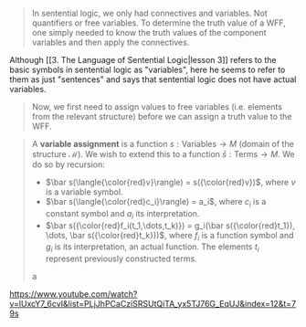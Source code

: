 >In sentential logic, we only had connectives and variables. Not quantifiers or free variables. To determine the truth value of a WFF, one simply needed to know the truth values of the component variables and then apply the connectives.

Although [[3. The Language of Sentential Logic|lesson 3]] refers to the basic symbols in sentential logic as "variables", here he seems to refer to them as just "sentences" and says that sentential logic does not have actual variables.

> Now, we first need to assign values to free variables (i.e. elements from the relevant structure) before we can assign a truth value to the WFF.

> A **variable assignment** is a function $s:\text{Variables}\rightarrow M$ (domain of the structure $\mathcal M$). We wish to extend this to a function $\bar s:\text{Terms}\rightarrow M$. We do so by recursion:
> - $\bar s(\langle{\color{red}v}\rangle) = s({\color{red}v})$, where $v$ is a variable symbol.
> - $\bar s(\langle{\color{red}c_i}\rangle) = a_i$, where $c_i$ is a constant symbol and $a_i$ its interpretation.
> - $\bar s({\color{red}f_i(t_1,\dots,t_k)}) = g_i(\bar s({\color{red}t_1}), \dots, \bar s({\color{red}t_k}))$, where $f_i$ is a function symbol and $g_i$ is its interpretation, an actual function. The elements $t_i$ represent previously constructed terms.
> 
> a

https://www.youtube.com/watch?v=lUxcY7_6cvI&list=PLjJhPCaCziSRSUtQiTA_yx5TJ76G_EqUJ&index=12&t=79s